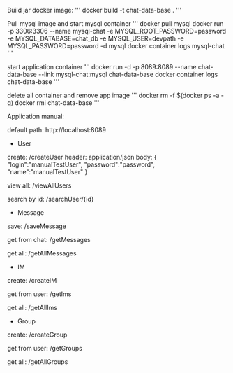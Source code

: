 Build jar docker image:
'''
docker build -t chat-data-base .
'''

Pull mysql image and start mysql container
'''
docker pull mysql
docker run -p 3306:3306 --name mysql-chat -e MYSQL_ROOT_PASSWORD=password -e MYSQL_DATABASE=chat_db -e MYSQL_USER=devpath -e MYSQL_PASSWORD=password -d mysql
docker container logs mysql-chat
'''

start application container
'''
docker run -d -p 8089:8089 --name chat-data-base --link mysql-chat:mysql chat-data-base
docker container logs chat-data-base
'''

delete all container and remove app image
'''
docker rm -f $(docker ps -a -q)
docker rmi chat-data-base
'''

Application manual:

default path:
http://localhost:8089

- User

create:
/createUser
header: application/json
body:
{
	"login":"manualTestUser",
	"password":"password",
	"name":"manualTestUser"
}

view all:
/viewAllUsers

search by id:
/searchUser/{id}

- Message

save:
/saveMessage

get from chat:
/getMessages

get all:
/getAllMessages

- IM

create:
/createIM

get from user:
/getIms

get all:
/getAllIms

- Group

create:
/createGroup

get from user:
/getGroups

get all:
/getAllGroups